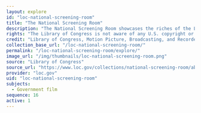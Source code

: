```yaml
---
layout: explore
id: "loc-national-screening-room"
title: "The National Screening Room"
description: "The National Screening Room showcases the riches of the Library's vast moving image collection, designed to make otherwise unavailable movies, both copyrighted and in the public domain, freely accessible to the viewers worldwide."
rights: "The Library of Congress is not aware of any U.S. copyright or other restrictions in the vast majority of motion pictures in these collections. Absent any such restrictions, these materials are free to use and reuse."
credit: "Library of Congress, Motion Picture, Broadcasting, and Recorded Sound Division."
collection_base_url: "/loc-national-screening-room/"
permalink: "/loc-national-screening-room/explore/"
image_url: "/img/thumbnails/loc-national-screening-room.png"
source: "Library of Congress"
source_url: "https://www.loc.gov/collections/national-screening-room/about-this-collection/"
provider: "loc.gov"
uid: "loc-national-screening-room"
subjects:
  - Government film
sequence: 16
active: 1
---
```

